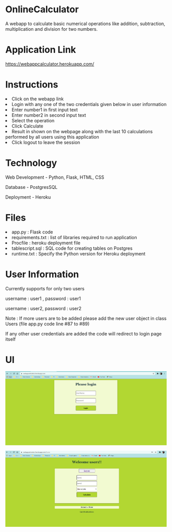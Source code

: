 # OnlineCalculator
A webapp to calculate basic numerical operations like addition, subtraction, multiplication and division for two numbers.

# Application Link

https://webappcalculator.herokuapp.com/

# Instructions

<li>Click on the webapp link</li>
<li>Login with any one of the two credentials given below in user information</li>
<li>Enter number1 in first input text</li>
<li>Enter number2 in second input text</li>
<li>Select the operation</li>
<li>Click Calculate</li>
<li>Result in shown on the webpage along with the last 10 calculations performed by all users using this application</li>
<li>Click logout to leave the session</li>

# Technology

Web Development - Python, Flask, HTML, CSS

Database - PostgresSQL

Deployment - Heroku

# Files

<li>app.py : Flask code</li>
<li>requirements.txt : list of libraries required to run application </li>
<li>Procfile : heroku deployment file</li>
<li>tablescript.sql : SQL code for creating tables on Postgres </li>
<li>runtime.txt : Specify the Python version for Heroku deployment

# User Information

Currently supports for only two users

username : user1 , password : user1

username : user2, password : user2

Note : If more users are to be added please add the new user object in class Users (file app.py code line #87 to #89)

If any other user credentials are added the code will redirect to login page itself


# UI

![](images/login.PNG)

![](images/home.PNG)


